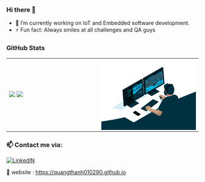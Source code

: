### Hi there 👋
- 🔭 I’m currently working on IoT and Embedded software development.
- ⚡ Fun fact: Always smiles at all challenges and QA guys
<!--
**thanhlev/thanhlev** is a ✨ _special_ ✨ repository because its `README.md` (this file) appears on your GitHub profile.

Here are some ideas to get you started:

- 🔭 I’m currently working on ...
- 🌱 I’m currently learning ...
- 👯 I’m looking to collaborate on ...
- 🤔 I’m looking for help with ...
- 💬 Ask me about ...
- 📫 How to reach me: ...
- 😄 Pronouns: ...
- ⚡ Fun fact: ...
-->
### GitHub Stats

<table>
<tr>
  <td width="48%">
    <img src="https://github-readme-stats.vercel.app/api?username=thanhlev&show_icons=true" />
    <img src="https://github-readme-stats.vercel.app/api/top-langs/?username=thanhlev&layout=compact&show_icons=true&hide_border=true" />
  </td>
  <td width="52%"><img alt="gif" align="right" src="coding.gif"/></td>
</tr>
<table>
  
### 📫 Contact me via:

[![LinkedIN](https://img.shields.io/badge/LinkedIn-0077B5?style=for-the-badge&logo=linkedin&color=%23003140&logoColor=white)](https://www.linkedin.com/in/thanhledotme/)
  
💬 website : https://quangthanh010290.github.io
